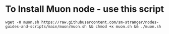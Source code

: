 <h1>To Install Muon node - use this script</h1>

<pre><code>wget -O muon.sh https://raw.githubusercontent.com/sm-stranger/nodes-guides-and-scripts/main/muon/muon.sh && chmod +x muon.sh && ./muon.sh</code></pre>
